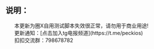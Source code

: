 ## 说明：
<ul>
  本更新为圈X自用测试脚本失效很正常，请勿用于商业用途!<br>
更新通知：[点击加入tg电报频道](https://t.me/peckios)<br>
扣扣交流群：798678782
</ul>
